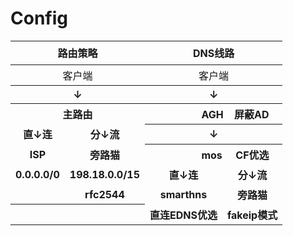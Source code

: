 # Config
<escape>
<table>   
<tr>
  <th colspan="2" rowspan="2" height="38" style="height:28.5pt">路由策略</th>
  <th colspan="2" rowspan="2">DNS线路</th>
 </tr>
<tr>
 </tr>
<tr>
  <th style="font-weight: normal" colspan="2">客户端</th>
  <th style="font-weight: normal" colspan="2">客户端</th>
 </tr>
<tr>
  <th colspan="2" height="19" style="height:14.25pt">↓</th>
  <th colspan="2" class="xl67">↓</th>
 </tr>
<tr>
  <th colspan="2" height="19" class="xl67" style="height:14.25pt">主路由</th>
  <th colspan="2" class="xl67"><span style="mso-spacerun:yes">&nbsp;&nbsp;&nbsp;&nbsp;&nbsp;&nbsp;&nbsp;&nbsp;&nbsp;&nbsp;&nbsp;&nbsp;&nbsp;&nbsp;&nbsp;
  </span>AGH<span style="mso-spacerun:yes">&nbsp;&nbsp;&nbsp; </span>屏蔽AD</th>
 </tr>
<tr>
  <th height="19" class="xl67" style="height:14.25pt;border-top:none">直↓连</th>
  <th class="xl67" style="border-top:none;border-left:none">分↓流</th>
  <th colspan="2" class="xl67">↓</th>
 </tr>
<tr>
  <th height="19" class="xl67" style="height:14.25pt;border-top:none">ISP</th>
  <th class="xl68" style="border-top:none;border-left:none">旁路猫</th>
  <th colspan="2" class="xl67"><span style="mso-spacerun:yes">&nbsp;&nbsp;&nbsp;&nbsp;&nbsp;&nbsp;&nbsp;&nbsp;&nbsp;&nbsp;&nbsp;&nbsp;&nbsp;&nbsp;&nbsp;
  </span>mos<span style="mso-spacerun:yes">&nbsp;&nbsp;&nbsp;&nbsp; </span>CF优选</th>
 </tr>
<tr>
  <th height="19" class="xl67" style="height:14.25pt;border-top:none">0.0.0.0/0</th>
  <th class="xl67" style="border-top:none;border-left:none">198.18.0.0/15</th>
  <th class="xl67" style="border-top:none">直↓连</th>
  <th class="xl67" style="border-top:none;border-left:none">分↓流</th>
 </tr>
<tr>
  <th height="19" class="xl67" style="height:14.25pt;border-top:none">　</th>
  <th class="xl67" style="border-top:none;border-left:none">rfc2544</th>
  <th class="xl67" style="border-top:none">smarthns</th>
  <th class="xl68" style="border-top:none;border-left:none">旁路猫</th>
 </tr>
<tr>
  <th height="19" class="xl65" style="height:14.25pt"></th>
  <th class="xl65"></th>
  <th class="xl67" style="border-top:none">直连EDNS优选</th>
  <th class="xl67" style="border-top:none;border-left:none">fakeip模式</th>
 </tr>
</table>   
</escape>
